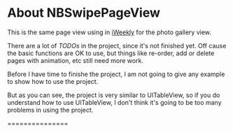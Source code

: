 # About NBSwipePageView

This is the same page view using in [iWeekly](http://itunes.apple.com/cn/app/iweekly-zhou-mo-hua-bao/id453405026) for the photo gallery view.

There are a lot of _TODOs_ in the project, since it's not finished yet. Off cause the basic functions are OK to use, but things like re-order, add or delete pages with animation, etc still need more work.

Before I have time to finishe the project, I am not going to give any example to show how to use the project.

But as you can see, the project is very similar to UITableView, so if you do understand how to use UITableView, I don't think it's going to be too many problems in using the project.

===============
